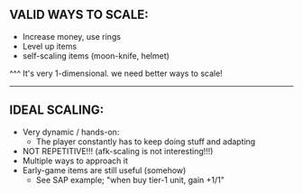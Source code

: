 

## VALID WAYS TO SCALE:

- Increase money, use rings
- Level up items
- self-scaling items (moon-knife, helmet)

^^^ It's very 1-dimensional. we need better ways to scale!

----

## IDEAL SCALING:
- Very dynamic / hands-on:  
    - The player constantly has to keep doing stuff and adapting
- NOT REPETITIVE!!! (afk-scaling is not interesting!!!)
- Multiple ways to approach it
- Early-game items are still useful (somehow)
    - See SAP example; "when buy tier-1 unit, gain +1/1"



